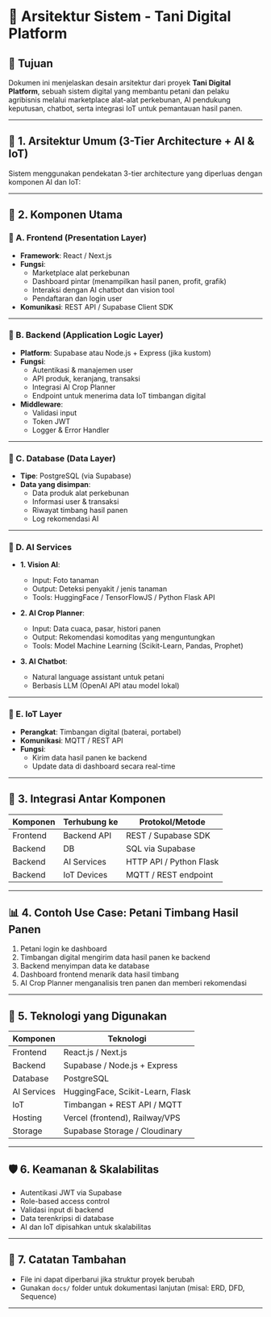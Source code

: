 # 🌾 Arsitektur Sistem - Tani Digital Platform

## 🧭 Tujuan
Dokumen ini menjelaskan desain arsitektur dari proyek **Tani Digital Platform**, sebuah sistem digital yang membantu petani dan pelaku agribisnis melalui marketplace alat-alat perkebunan, AI pendukung keputusan, chatbot, serta integrasi IoT untuk pemantauan hasil panen.

---

## 🧱 1. Arsitektur Umum (3-Tier Architecture + AI & IoT)
Sistem menggunakan pendekatan 3-tier architecture yang diperluas dengan komponen AI dan IoT:


---

## 🎯 2. Komponen Utama

### 🔹 A. Frontend (Presentation Layer)
- **Framework**: React / Next.js
- **Fungsi**:
  - Marketplace alat perkebunan
  - Dashboard pintar (menampilkan hasil panen, profit, grafik)
  - Interaksi dengan AI chatbot dan vision tool
  - Pendaftaran dan login user
- **Komunikasi**: REST API / Supabase Client SDK

---

### 🔹 B. Backend (Application Logic Layer)
- **Platform**: Supabase atau Node.js + Express (jika kustom)
- **Fungsi**:
  - Autentikasi & manajemen user
  - API produk, keranjang, transaksi
  - Integrasi AI Crop Planner
  - Endpoint untuk menerima data IoT timbangan digital
- **Middleware**:
  - Validasi input
  - Token JWT
  - Logger & Error Handler

---

### 🔹 C. Database (Data Layer)
- **Tipe**: PostgreSQL (via Supabase)
- **Data yang disimpan**:
  - Data produk alat perkebunan
  - Informasi user & transaksi
  - Riwayat timbang hasil panen
  - Log rekomendasi AI

---

### 🔸 D. AI Services
- **1. Vision AI**:
  - Input: Foto tanaman
  - Output: Deteksi penyakit / jenis tanaman
  - Tools: HuggingFace / TensorFlowJS / Python Flask API

- **2. AI Crop Planner**:
  - Input: Data cuaca, pasar, histori panen
  - Output: Rekomendasi komoditas yang menguntungkan
  - Tools: Model Machine Learning (Scikit-Learn, Pandas, Prophet)

- **3. AI Chatbot**:
  - Natural language assistant untuk petani
  - Berbasis LLM (OpenAI API atau model lokal)

---

### 🔸 E. IoT Layer
- **Perangkat**: Timbangan digital (baterai, portabel)
- **Komunikasi**: MQTT / REST API
- **Fungsi**:
  - Kirim data hasil panen ke backend
  - Update data di dashboard secara real-time

---

## 🧩 3. Integrasi Antar Komponen

| Komponen | Terhubung ke | Protokol/Metode |
|----------|--------------|------------------|
| Frontend | Backend API  | REST / Supabase SDK |
| Backend  | DB           | SQL via Supabase |
| Backend  | AI Services  | HTTP API / Python Flask |
| Backend  | IoT Devices  | MQTT / REST endpoint |

---

## 📊 4. Contoh Use Case: Petani Timbang Hasil Panen
1. Petani login ke dashboard
2. Timbangan digital mengirim data hasil panen ke backend
3. Backend menyimpan data ke database
4. Dashboard frontend menarik data hasil timbang
5. AI Crop Planner menganalisis tren panen dan memberi rekomendasi

---

## 📅 5. Teknologi yang Digunakan

| Komponen     | Teknologi                          |
|--------------|------------------------------------|
| Frontend     | React.js / Next.js                 |
| Backend      | Supabase / Node.js + Express       |
| Database     | PostgreSQL                         |
| AI Services  | HuggingFace, Scikit-Learn, Flask   |
| IoT          | Timbangan + REST API / MQTT        |
| Hosting      | Vercel (frontend), Railway/VPS     |
| Storage      | Supabase Storage / Cloudinary      |

---

## 🛡️ 6. Keamanan & Skalabilitas
- Autentikasi JWT via Supabase
- Role-based access control
- Validasi input di backend
- Data terenkripsi di database
- AI dan IoT dipisahkan untuk skalabilitas

---

## 📌 7. Catatan Tambahan
- File ini dapat diperbarui jika struktur proyek berubah
- Gunakan `docs/` folder untuk dokumentasi lanjutan (misal: ERD, DFD, Sequence)

---

